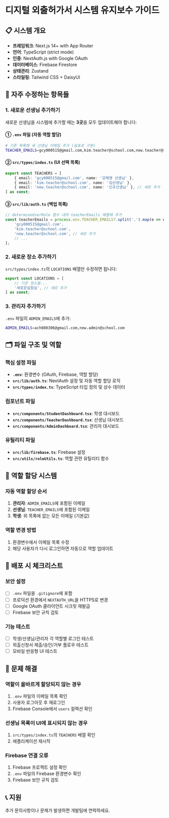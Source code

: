 # 디지털 외출허가서 시스템 유지보수 가이드

## 📋 시스템 개요
- **프레임워크**: Next.js 14+ with App Router
- **언어**: TypeScript (strict mode)
- **인증**: NextAuth.js with Google OAuth
- **데이터베이스**: Firebase Firestore
- **상태관리**: Zustand
- **스타일링**: Tailwind CSS + DaisyUI

## 🔧 자주 수정하는 항목들

### 1. 새로운 선생님 추가하기

새로운 선생님을 시스템에 추가할 때는 **3곳**을 모두 업데이트해야 합니다:

#### ① `.env` 파일 (자동 역할 할당)
```bash
# 기존 목록에 새 선생님 이메일 추가 (쉼표로 구분)
TEACHER_EMAILS=gcy000515@gmail.com,kim.teacher@school.com,new.teacher@school.com
```

#### ② `src/types/index.ts` (UI 선택 목록)
```typescript
export const TEACHERS = [
    { email: 'gcy000515@gmail.com', name: '강채영 선생님' },
    { email: 'kim.teacher@school.com', name: '김선생님' },
    { email: 'new.teacher@school.com', name: '신규선생님' }, // 새로 추가
] as const;
```

#### ③ `src/lib/auth.ts` (백업 목록)
```typescript
// determineUserRole 함수 내의 teacherEmails 배열에 추가
const teacherEmails = process.env.TEACHER_EMAILS?.split(',').map(e => e.trim()) || [
    'gcy000515@gmail.com',
    'kim.teacher@school.com',
    'new.teacher@school.com', // 새로 추가
    // ...
];
```

### 2. 새로운 장소 추가하기

`src/types/index.ts`의 `LOCATIONS` 배열만 수정하면 됩니다:

```typescript
export const LOCATIONS = [
    // 기존 장소들...
    '새로운실험실', // 새로 추가
] as const;
```

### 3. 관리자 추가하기

`.env` 파일의 `ADMIN_EMAILS`에 추가:
```bash
ADMIN_EMAILS=ach080306@gmail.com,new.admin@school.com
```

## 🗂️ 파일 구조 및 역할

### 핵심 설정 파일
- **`.env`**: 환경변수 (OAuth, Firebase, 역할 할당)
- **`src/lib/auth.ts`**: NextAuth 설정 및 자동 역할 할당 로직
- **`src/types/index.ts`**: TypeScript 타입 정의 및 상수 데이터

### 컴포넌트 파일
- **`src/components/StudentDashboard.tsx`**: 학생 대시보드
- **`src/components/TeacherDashboard.tsx`**: 선생님 대시보드
- **`src/components/AdminDashboard.tsx`**: 관리자 대시보드

### 유틸리티 파일
- **`src/lib/firebase.ts`**: Firebase 설정
- **`src/utils/roleUtils.ts`**: 역할 관련 유틸리티 함수

## 🔄 역할 할당 시스템

### 자동 역할 할당 순서
1. **관리자**: `ADMIN_EMAILS`에 포함된 이메일
2. **선생님**: `TEACHER_EMAILS`에 포함된 이메일  
3. **학생**: 위 목록에 없는 모든 이메일 (기본값)

### 역할 변경 방법
1. 환경변수에서 이메일 목록 수정
2. 해당 사용자가 다시 로그인하면 자동으로 역할 업데이트

## 🚀 배포 시 체크리스트

### 보안 설정
- [ ] `.env` 파일을 `.gitignore`에 포함
- [ ] 프로덕션 환경에서 `NEXTAUTH_URL`을 HTTPS로 변경
- [ ] Google OAuth 클라이언트 시크릿 재발급
- [ ] Firebase 보안 규칙 검토

### 기능 테스트
- [ ] 학생/선생님/관리자 각 역할별 로그인 테스트
- [ ] 외출신청서 제출/승인/거부 플로우 테스트
- [ ] 모바일 반응형 UI 테스트

## 🐛 문제 해결

### 역할이 올바르게 할당되지 않는 경우
1. `.env` 파일의 이메일 목록 확인
2. 사용자 로그아웃 후 재로그인
3. Firebase Console에서 `users` 컬렉션 확인

### 선생님 목록이 UI에 표시되지 않는 경우
1. `src/types/index.ts`의 `TEACHERS` 배열 확인
2. 애플리케이션 재시작

### Firebase 연결 오류
1. Firebase 프로젝트 설정 확인
2. `.env` 파일의 Firebase 환경변수 확인
3. Firebase 보안 규칙 검토

## 📞 지원

추가 문의사항이나 문제가 발생하면 개발팀에 연락하세요.
